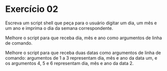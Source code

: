 # Exercício 02

Escreva um script shell que peça para o usuário digitar um dia, um mês e um ano e imprima o dia da semana correspondente.

Melhore o script para que receba dia, mês e ano como argumentos de linha de comando.

Melhore o script para que receba duas datas como argumentos de linha de comando: argumentos de 1 a 3 representam dia, mês e ano da data um, e os argumentos 4, 5 e 6 representam dia, mês e ano da data 2.
